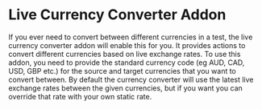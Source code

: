 # Live Currency Converter Addon

If you ever need to convert between different currencies in a test, the live currency converter addon will enable this for you. It provides actions to convert different currencies based on live exchange rates. To use this addon, you need to provide the standard currency code \(eg AUD, CAD, USD, GBP etc.\) for the source and target currencies that you want to convert between. By default the currency converter will use the latest live exchange rates between the given currencies, but if you want you can override that rate with your own static rate.  

